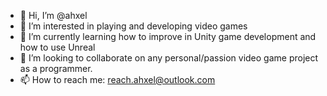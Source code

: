 - 👋 Hi, I’m @ahxel
- 👀 I’m interested in playing and developing video games
- 🌱 I’m currently learning how to improve in Unity game development and how to use Unreal
- 💞️ I’m looking to collaborate on any personal/passion video game project as a programmer.
- 📫 How to reach me: reach.ahxel@outlook.com

<!---
ahxel/ahxel is a ✨ special ✨ repository because its `README.md` (this file) appears on your GitHub profile.
You can click the Preview link to take a look at your changes.
--->
